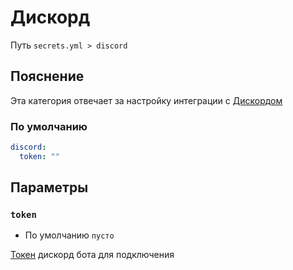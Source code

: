 # Дискорд
Путь `secrets.yml > discord`

## Пояснение
Эта категория отвечает за настройку интеграции с [Дискордом](/ru/config/module/integration/discord/)

### По умолчанию
```yaml
discord:
  token: ""
```

## Параметры

### `token`
- По умолчанию `пусто`

[Токен](https://discordgsm.com/guide/how-to-get-a-discord-bot-token) дискорд бота для подключения


